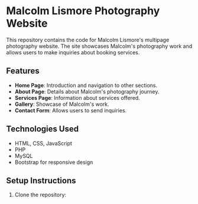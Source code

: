 # Malcolm Lismore Photography Website

This repository contains the code for Malcolm Lismore's multipage photography website. The site showcases Malcolm's photography work and allows users to make inquiries about booking services.

## Features
- **Home Page**: Introduction and navigation to other sections.
- **About Page**: Details about Malcolm's photography journey.
- **Services Page**: Information about services offered.
- **Gallery**: Showcase of Malcolm's work.
- **Contact Form**: Allows users to send inquiries.

## Technologies Used
- HTML, CSS, JavaScript
- PHP
- MySQL
- Bootstrap for responsive design

## Setup Instructions
1. Clone the repository:
